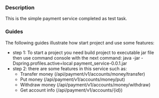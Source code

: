 ### Description
This is the simple payment service completed as test task.

### Guides
The following guides illustrate how start project and use some features:

* step 1: To start a project you need build project to executable jar file
then use command console with the next command:
java -jar -Dspring.profiles.active=local payment_service-0.0.1.jar
* step 2: there are some features in this service such as:
    * Transfer money (/api/payment/v1/accounts/money/transfer)
    * Put money (/api/payment/v1/accounts/money/put)
    * Withdraw money (/api/payment/v1/accounts/money/withdraw)
    * Get account info (/api/payment/v1/accounts/{id}) 